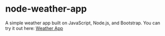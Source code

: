 # node-weather-app
A simple weather app built on JavaScript, Node.js, and Bootstrap.
You can try it out here: <a href="https://osburn-node-weather-app.herokuapp.com/">Weather App</a>
